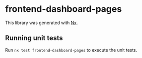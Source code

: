 # frontend-dashboard-pages

This library was generated with [Nx](https://nx.dev).

## Running unit tests

Run `nx test frontend-dashboard-pages` to execute the unit tests.
